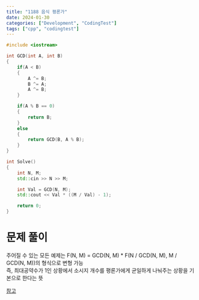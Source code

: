 ```yaml
---
title: "1188 음식 평론가"
date: 2024-01-30
categories: ["Development", "CodingTest"]
tags: ["cpp", "codingtest"]
---
```

```cpp
#include <iostream>

int GCD(int A, int B)
{
    if(A < B)
    {
        A ^= B;
        B ^= A;
        A ^= B;
    }

    if(A % B == 0)
    {
        return B;
    }
    else
    {
        return GCD(B, A % B);
    }
}

int Solve()
{
    int N, M;
    std::cin >> N >> M;

    int Val = GCD(N, M);
    std::cout << Val * ((M / Val) - 1);

    return 0;
}
```

# 문제 풀이
주어질 수 있는 모든 예제는 F(N, M) = GCD(N, M) * F(N / GCD(N, M), M / GCD(N, M))의 형식으로 변형 가능
<br>
즉, 최대공약수가 1인 상황에서 소시지 개수를 평론가에게 균일하게 나눠주는 상황을 기본으로 한다는 뜻

[참고](https://verycrazy.tistory.com/139)
